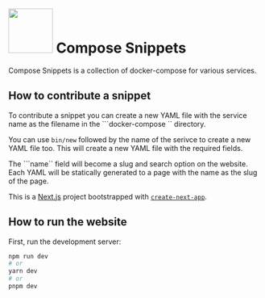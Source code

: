 # <image src="./icons/compose-snippets.png" width="88" height="88"> Compose Snippets

Compose Snippets is a  collection of docker-compose for various services.

## How to contribute a snippet
To contribute a snippet you can create a new YAML file with the service name as the filename in the ```docker-compose `` directory. 

You can use ```bin/new``` followed by the name of the serivce to create a new YAML file too. This will create a new YAML file with the required fields.

The ```name`` field will become a slug and search option on the website. Each YAML will be statically generated to a page with the name as the slug of the page.

This is a [Next.js](https://nextjs.org/) project bootstrapped with [`create-next-app`](https://github.com/vercel/next.js/tree/canary/packages/create-next-app).

## How to run the website

First, run the development server:

```bash
npm run dev
# or
yarn dev
# or
pnpm dev
```